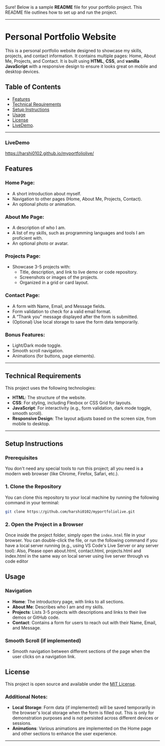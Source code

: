 Sure! Below is a sample **README** file for your portfolio project. This README file outlines how to set up and run the project.

---

# Personal Portfolio Website

This is a personal portfolio website designed to showcase my skills, projects, and contact information. It contains multiple pages: Home, About Me, Projects, and Contact. It is built using **HTML**, **CSS**, and **vanilla JavaScript** with a responsive design to ensure it looks great on mobile and desktop devices.

## Table of Contents
- [Features](#features)
- [Technical Requirements](#technical-requirements)
- [Setup Instructions](#setup-instructions)
- [Usage](#usage)
- [License](#license)
- [LiveDemo](#LiveDemo).

---
### LiveDemo 
https://harshi0102.github.io/myportfoliolive/


## Features

### Home Page:
- A short introduction about myself.
- Navigation to other pages (Home, About Me, Projects, Contact).
- An optional photo or animation.
  
### About Me Page:
- A description of who I am.
- A list of my skills, such as programming languages and tools I am proficient with.
- An optional photo or avatar.

### Projects Page:
- Showcase 3-5 projects with:
  - Title, description, and link to live demo or code repository.
  - Screenshots or images of the projects.
  - Organized in a grid or card layout.

### Contact Page:
- A form with Name, Email, and Message fields.
- Form validation to check for a valid email format.
- A “Thank you” message displayed after the form is submitted.
- (Optional) Use local storage to save the form data temporarily.

### Bonus Features:
- Light/Dark mode toggle.
- Smooth scroll navigation.
- Animations (for buttons, page elements).

---

## Technical Requirements

This project uses the following technologies:
- **HTML**: The structure of the website.
- **CSS**: For styling, including Flexbox or CSS Grid for layouts.
- **JavaScript**: For interactivity (e.g., form validation, dark mode toggle, smooth scroll).
- **Responsive Design**: The layout adjusts based on the screen size, from mobile to desktop.
  
---

## Setup Instructions

### Prerequisites

You don't need any special tools to run this project; all you need is a modern web browser (like Chrome, Firefox, Safari, etc.). 

### 1. Clone the Repository

You can clone this repository to your local machine by running the following command in your terminal:

```bash
git clone https://github.com/harshi0102/myportfoliolive.git
```


### 2. Open the Project in a Browser

Once inside the project folder, simply open the `index.html` file in your browser. You can double-click the file, or run the following command if you have a local server running (e.g., using VS Code's Live Server or any server tool):
Also, Please open about.html, contact.html, projects.html and index.html in the same way on local server using live server through vs code editor

## Usage

### Navigation
- **Home**: The introductory page, with links to all sections.
- **About Me**: Describes who I am and my skills.
- **Projects**: Lists 3-5 projects with descriptions and links to their live demos or GitHub code.
- **Contact**: Contains a form for users to reach out with their Name, Email, and Message.

### Smooth Scroll (if implemented)
- Smooth navigation between different sections of the page when the user clicks on a navigation link.

## License

This project is open source and available under the [MIT License](LICENSE).


### Additional Notes:
- **Local Storage**: Form data (if implemented) will be saved temporarily in the browser's local storage when the form is filled out. This is only for demonstration purposes and is not persisted across different devices or sessions.
- **Animations**: Various animations are implemented on the Home page and other sections to enhance the user experience.

---
